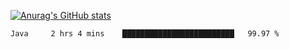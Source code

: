 [![Anurag's GitHub stats](https://github-readme-stats.vercel.app/api?username=sebasphere&count_private=true&theme=tokyonight)](https://github.com/anuraghazra/github-readme-stats)

<!--START_SECTION:waka-->
```text
Java     2 hrs 4 mins    █████████████████████████   99.97 % 
```
<!--END_SECTION:waka-->

